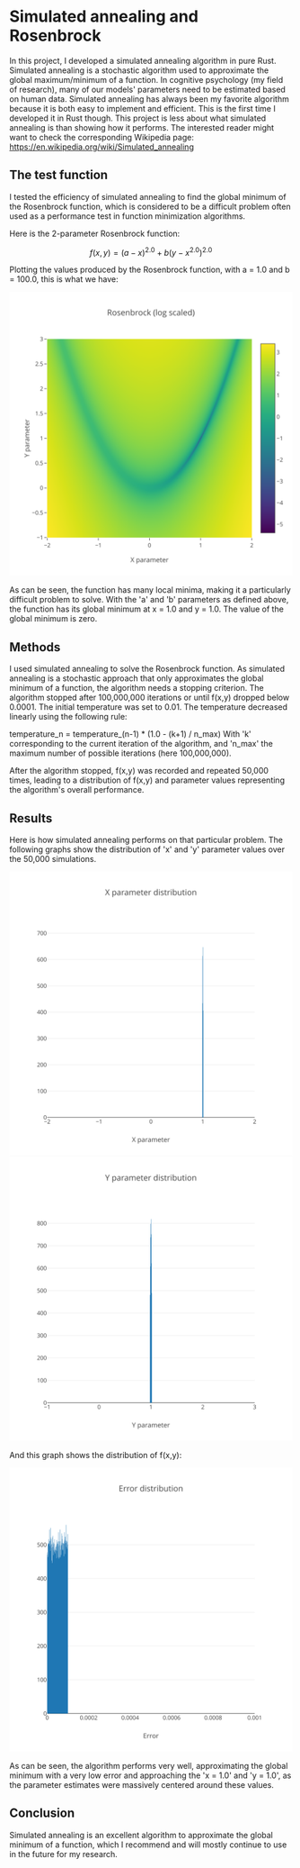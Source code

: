 # Simulated annealing and Rosenbrock

In this project, I developed a simulated annealing algorithm in pure Rust. Simulated annealing is a stochastic algorithm used to approximate the global maximum/minimum of a function. In cognitive psychology (my field of research), many of our models' parameters need to be estimated based on human data. Simulated annealing has always been my favorite algorithm because it is both easy to implement and efficient. This is the first time I developed it in Rust though. This project is less about what simulated annealing is than showing how it performs. The interested reader might want to check the corresponding Wikipedia page: https://en.wikipedia.org/wiki/Simulated_annealing

## The test function

I tested the efficiency of simulated annealing to find the global minimum of the Rosenbrock function, which is considered to be a difficult problem often used as a performance test in function minimization algorithms.

Here is the 2-parameter Rosenbrock function:

$$f\left(x,y\right) = \left(a - x\right)^2.0 + b\left(y - x^2.0\right)^2.0$$

Plotting the values produced by the Rosenbrock function, with a = 1.0 and b = 100.0, this is what we have:

![plot](./plots/grid_search_log.svg)

As can be seen, the function has many local minima, making it a particularly difficult problem to solve. With the 'a' and 'b' parameters as defined above, the function has its global minimum at x = 1.0 and y = 1.0. The value of the global minimum is zero.

## Methods

I used simulated annealing to solve the Rosenbrock function. As simulated annealing is a stochastic approach that only approximates the global minimum of a function, the algorithm needs a stopping criterion. The algorithm stopped after 100,000,000 iterations or until f(x,y) dropped below 0.0001. The initial temperature was set to 0.01. The temperature decreased linearly using the following rule:

temperature_n = temperature_(n-1) * (1.0 - (k+1) / n_max)
With 'k' corresponding to the current iteration of the algorithm, and 'n_max' the maximum number of possible iterations (here 100,000,000).

After the algorithm stopped, f(x,y) was recorded and repeated 50,000 times, leading to a distribution of f(x,y) and parameter values representing the algorithm's overall performance.

## Results

Here is how simulated annealing performs on that particular problem. The following graphs show the distribution of 'x' and 'y' parameter values over the 50,000 simulations.

![plot](./plots/x_distribution.svg) ![plot](./plots/y_distribution.svg)

And this graph shows the distribution of f(x,y):

![plot](./plots/error_distribution.svg) 

As can be seen, the algorithm performs very well, approximating the global minimum with a very low error and approaching the 'x = 1.0' and 'y = 1.0', as the parameter estimates were massively centered around these values.

## Conclusion

Simulated annealing is an excellent algorithm to approximate the global minimum of a function, which I recommend and will mostly continue to use in the future for my research.


